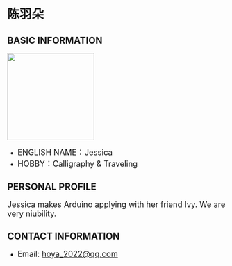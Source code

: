 

# 陈羽朵

## BASIC INFORMATION

<img width="200" src="https://github.com/NexMaker-Fab/2024ZWU-IS-BUNBUN/raw/f01e0df987d35c9d4a48c9a76bff612d84ee472c/images/%E9%99%88%E7%BE%BD%E6%9C%B5.jpg"></div>

- <font size="4">ENGLISH NAME：Jessica</font>
- <font size="4">HOBBY：Calligraphy & Traveling</font>


## PERSONAL PROFILE

<font size="4">Jessica makes Arduino applying with her friend Ivy. We are very niubility.</font>


## CONTACT INFORMATION

- <font size="4">Email: hoya_2022@qq.com</font>